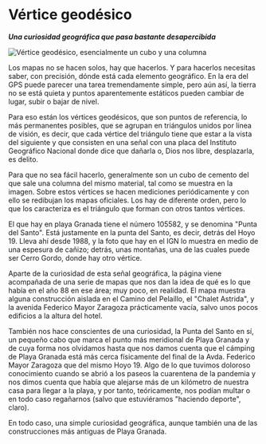 # Vértice geodésico
__*Una curiosidad geográfica que pasa bastante desapercibida*__

![Vértice geodésico, esencialmente un cubo y una columna](img/vertice-geodesico.jpg)

Los mapas no se hacen solos, hay que hacerlos. Y para hacerlos
necesitas saber, con precisión, dónde está cada elemento
geográfico. En la era del GPS puede parecer una tarea tremendamente
simple, pero aún así, la tierra no se está quieta y puntos
aparentemente estáticos pueden cambiar de lugar, subir o bajar de
nivel.

Para eso están los vértices geodésicos, que son puntos de referencia, lo más
permanentes posibles, que se agrupan en triángulos unidos por línea de visión,
es decir, que cada vértice del triángulo tiene que estar a la vista del
siguiente y que consisten en una señal con una placa del Instituto Geográfico
Nacional donde dice que dañarla o, Dios nos libre, desplazarla, es delito.

Para que no sea fácil hacerlo, generalmente son un cubo de cemento del
que sale una columna del mismo material, tal como se muestra en la
imagen. Sobre estos vértices se hacen mediciones periódicamente y con
ello se redibujan los mapas oficiales. Los hay de diferente orden,
pero lo que los caracteriza es el triángulo que forman con otros
tantos vértices.

El que hay en playa Granada tiene el número 105582, y se denomina
"Punta del Santo". Está justamente en la punta del Santo, es decir,
detrás del Hoyo 19. Lleva ahí desde 1988, y la foto que hay en el IGN
lo muestra en medio de una espesura de cañizo; detrás, unas montañas,
una de las cuales puede ser Cerro Gordo, donde hay otro vértice.

Aparte de la curiosidad de esta señal geográfica, la página viene acompañada de
una serie de mapas que nos dan la idea de qué es lo que había en el año 88 en
ese área; muy poco, en realidad. El mapa muestra alguna construcción aislada en
el Camino del Pelaíllo, el "Chalet Astrida", y la avenida Federico Mayor
Zaragoza prácticamente vacía, salvo unos pocos edificios a la altura del hotel.

También nos hace conscientes de una curiosidad, la Punta del Santo en
sí, un pequeño cabo que marca el punto más meridional de Playa Granada
y de cuya forma nos olvidamos hasta que nos damos cuenta que el
cámping de Playa Granada está más cerca físicamente del final de la
Avda. Federico Mayor Zaragoza que del mismo Hoyo 19. Algo de lo que
tuvimos doloroso conocimiento cuando se abrió a los paseos la
cuarentena de la pandemia y nos dimos cuenta que había que alejarse
más de un kilómetro de nuestra casa para llegar a la playa, y por
tanto, teóricamente, nos podían multar o en todo caso regañarnos
(salvo que estuviéramos "haciendo deporte", claro).

En todo caso, una simple curiosidad geográfica, aunque también una de
las construcciones más antiguas de Playa Granada.
